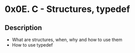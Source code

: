 # 0x0E. C - Structures, typedef

## Description
- What are structures, when, why and how to use them
- How to use typedef
